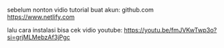 sebelum nonton vidio tutorial buat akun:
github.com
https://www.netlify.com

lalu cara instalasi bisa cek vidio youtube:
https://youtu.be/fmJVKwTwp3o?si=grjMLMebzAf3jPgc
